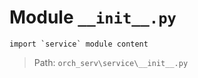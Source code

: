 # Module `__init__.py`
```text
import `service` module content
```

> Path: `orch_serv\service\__init__.py`